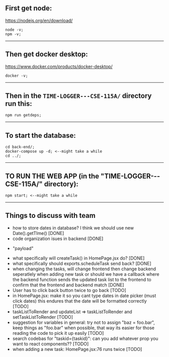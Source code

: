 ## First get node:
https://nodejs.org/en/download/
```
node -v;
npm -v;
```
---

## Then get docker desktop:
https://www.docker.com/products/docker-desktop/
```
docker -v;
```
---

## Then in the ```TIME-LOGGER---CSE-115A/``` directory run this:
```
npm run getdeps;
```
---

## To start the database:
```
cd back-end/;
docker-compose up -d; <--might take a while
cd ../;
```
---

## TO RUN THE WEB APP (in the "TIME-LOGGER---CSE-115A/" directory):
```
npm start; <--might take a while
```
---

## Things to discuss with team
* how to store dates in database? I think we should use new Date().getTIme() [DONE]
* code organization isues in backend [DONE]
- "payload"
* what specifically will createTask() in HomePage.jsx do? [DONE]
* what specifically should exports.scheduleTask send back? [DONE]
* when changing the tasks, will change frontend then change backend seperatlely when adding new task or should we have a callback where the backend function sends the updated task list to the frontend to confirm that the frontend and backend match [DONE]
* User has to click back button twice to go back [TODO]
* in HomePage.jsx: make it so you cant type dates in date picker (must click dates) this endures that the date will be formatted correctly [TODO]
* taskListToRender and updateList => taskListToRender and setTaskListToRender [TODO]
* suggestion for variables in general: try not to assign "baz = foo.bar", keep things as "foo.bar" when possible, that way its easier for those reading the code to pick it up easily [TODO]
* search codebas for "taskid={taskid}": can you add whatever prop you want to react components?? [TODO]
* when adding a new task: HomePage.jsx:76 runs twice [TODO]